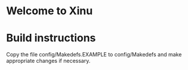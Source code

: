 # Welcome to Xinu

# Build instructions

Copy the file config/Makedefs.EXAMPLE to config/Makedefs and make appropriate changes if necessary.

